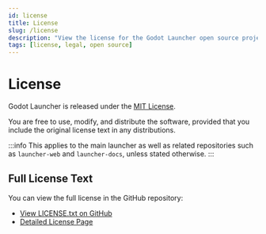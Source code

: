 ```yaml
---
id: license
title: License
slug: /license
description: "View the license for the Godot Launcher open source project."
tags: [license, legal, open source]
---
```


# License

Godot Launcher is released under the [MIT License](https://opensource.org/licenses/MIT).

You are free to use, modify, and distribute the software, provided that you include the original license text in any distributions.

:::info
This applies to the main launcher as well as related repositories such as `launcher-web` and `launcher-docs`, unless stated otherwise.
:::

## Full License Text

You can view the full license in the GitHub repository:

- [View LICENSE.txt on GitHub](https://github.com/godotlauncher/launcher/blob/main/LICENSE.txt)
- [Detailed License Page](https://godotlauncher.org/license)
